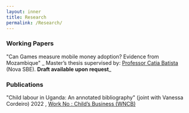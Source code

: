 ```yaml
---
layout: inner
title: Research
permalink: /Research/
---
```

### Working Papers

 "Can Games measure mobile money adoption? Evidence from Mozambique" 
    _ Master’s thesis supervised by:  [Professor Catia Batista](https://www.catiabatista.org/) (Nova SBE). <b>Draft available upon request</b>_
  
### Publications 

"Child labour in Uganda: An annotated bibliography" (joint with Vanessa Cordeiro) 2022 , [Work No : Child’s Business (WNCB) ](/Uganda-1.pdf) 

